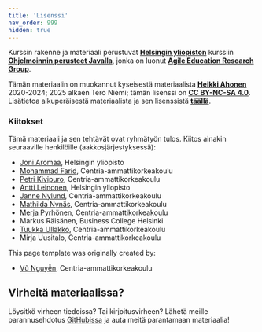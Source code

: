 ```yaml
---
title: 'Lisenssi'
nav_order: 999
hidden: true
---
```


Kurssin rakenne ja materiaali perustuvat [**Helsingin yliopiston**](https://www.helsinki.fi/en/) kurssiin [**Ohjelmoinnin perusteet Javalla**](https://ohjelmointi-20.mooc.fi), jonka on luonut [**Agile Education Research Group**](https://www.helsinki.fi/en/researchgroups/data-driven-education). 

Tämän materiaalin on muokannut kyseisestä materiaalista  [**Heikki Ahonen**](https://github.com/heikkihei) 2020-2024; 2025 alkaen Tero Niemi; tämän lisenssi on [**CC BY-NC-SA 4.0**](https://creativecommons.org/licenses/by-nc-sa/4.0/deed). Lisätietoa alkuperäisestä materiaalista ja sen lisenssistä [**täällä**](https://ohjelmointi-20.mooc.fi/credits/).

### Kiitokset

Tämä materiaali ja sen tehtävät ovat ryhmätyön tulos. Kiitos ainakin seuraaville henkilöille (aakkosjärjestyksessä):
* [Joni Aromaa](https://github.com/aromaa), Helsingin yliopisto
* [Mohammad Farid](https://github.com/farid555), Centria-ammattikorkeakoulu
* [Petri Kivipuro](https://github.com/PetriKivipuro), Centria-ammattikorkeakoulu
* [Antti Leinonen](https://github.com/Redande/), Helsingin yliopisto
* [Janne Nylund](https://github.com/janne-nylund), Centria-ammattikorkeakoulu
* [Mathilda Nynäs](https://github.com/Majon1), Centria-ammattikorkeakoulu
* [Merja Pyrhönen](https://github.com/meikku), Centria-ammattikorkeakoulu
* Markus Räisänen, Business College Helsinki
* [Tuukka Ullakko](https://github.com/TuukkaUllakko), Centria-ammattikorkeakoulu
* Mirja Uusitalo, Centria-ammattikorkeakoulu

This page template was originally created by:
* [Vũ Nguyễn](https://github.com/ndkv9), Centria-ammattikorkeakoulu

## Virheitä materiaalissa?

Löysitkö virheen tiedoissa? Tai kirjoitusvirheen? Lähetä meille parannusehdotus [GitHubissa](https://github.com/centria/ohjelmoinnin-perusteet/tree/master/src/content) ja auta meitä parantamaan materiaalia!
